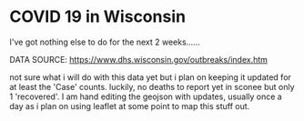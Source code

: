 # COVID 19 in Wisconsin
I've got nothing else to do for the next 2 weeks......

DATA SOURCE: https://www.dhs.wisconsin.gov/outbreaks/index.htm

not sure what i will do with this data yet but i plan on
keeping it updated for at least the 'Case' counts.
luckily, no deaths to report yet in sconee
but only 1 'recovered'.
I am hand editing the geojson with updates, usually once a day as i plan on using leaflet at some point to map this stuff out.
